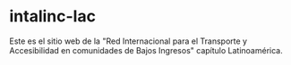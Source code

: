 # intalinc-lac
Este es el sitio web de la "Red Internacional para el Transporte y Accesibilidad en comunidades de Bajos Ingresos" capítulo Latinoamérica. 
